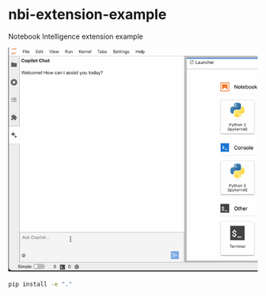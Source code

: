 # nbi-extension-example
Notebook Intelligence extension example

![nbi-extension-example](media/nbi-extension-example.gif)

```bash
pip install -e "."
```

